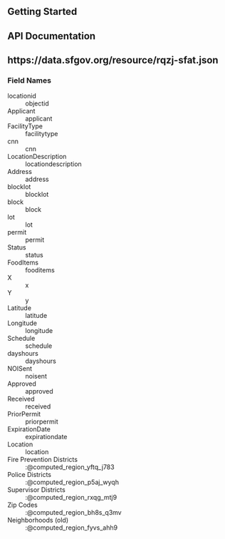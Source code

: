 <h2> Getting Started </h2>

<h2> API Documentation <h2>
  https://data.sfgov.org/resource/rqzj-sfat.json
  
  <h3>Field Names</h3>
  <dl class="sectionContent">
          <dt title="locationid">locationid</dt>
          <dd title="objectid">objectid</dd>
          <dt title="Applicant">Applicant</dt>
          <dd title="applicant">applicant</dd>
          <dt title="FacilityType">FacilityType</dt>
          <dd title="facilitytype">facilitytype</dd>
          <dt title="cnn">cnn</dt>
          <dd title="cnn">cnn</dd>
          <dt title="LocationDescription">LocationDescription</dt>
          <dd title="locationdescription">locationdescription</dd>
          <dt title="Address">Address</dt>
          <dd title="address">address</dd>
          <dt title="blocklot">blocklot</dt>
          <dd title="blocklot">blocklot</dd>
          <dt title="block">block</dt>
          <dd title="block">block</dd>
          <dt title="lot">lot</dt>
          <dd title="lot">lot</dd>
          <dt title="permit">permit</dt>
          <dd title="permit">permit</dd>
          <dt title="Status">Status</dt>
          <dd title="status">status</dd>
          <dt title="FoodItems">FoodItems</dt>
          <dd title="fooditems">fooditems</dd>
          <dt title="X">X</dt>
          <dd title="x">x</dd>
          <dt title="Y">Y</dt>
          <dd title="y">y</dd>
          <dt title="Latitude">Latitude</dt>
          <dd title="latitude">latitude</dd>
          <dt title="Longitude">Longitude</dt>
          <dd title="longitude">longitude</dd>
          <dt title="Schedule">Schedule</dt>
          <dd title="schedule">schedule</dd>
          <dt title="dayshours">dayshours</dt>
          <dd title="dayshours">dayshours</dd>
          <dt title="NOISent">NOISent</dt>
          <dd title="noisent">noisent</dd>
          <dt title="Approved">Approved</dt>
          <dd title="approved">approved</dd>
          <dt title="Received">Received</dt>
          <dd title="received">received</dd>
          <dt title="PriorPermit">PriorPermit</dt>
          <dd title="priorpermit">priorpermit</dd>
          <dt title="ExpirationDate">ExpirationDate</dt>
          <dd title="expirationdate">expirationdate</dd>
          <dt title="Location">Location</dt>
          <dd title="location">location</dd>
          <dt title="Fire Prevention Districts">Fire Prevention Districts</dt>
          <dd title=":@computed_region_yftq_j783">:@computed_region_yftq_j783</dd>
          <dt title="Police Districts">Police Districts</dt>
          <dd title=":@computed_region_p5aj_wyqh">:@computed_region_p5aj_wyqh</dd>
          <dt title="Supervisor Districts">Supervisor Districts</dt>
          <dd title=":@computed_region_rxqg_mtj9">:@computed_region_rxqg_mtj9</dd>
          <dt title="Zip Codes">Zip Codes</dt>
          <dd title=":@computed_region_bh8s_q3mv">:@computed_region_bh8s_q3mv</dd>
          <dt title="Neighborhoods (old)">Neighborhoods (old)</dt>
          <dd title=":@computed_region_fyvs_ahh9">:@computed_region_fyvs_ahh9</dd>
      </dl>
